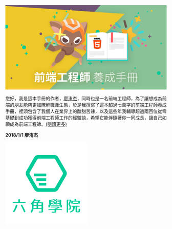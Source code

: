 ![](/assets/Artboard.png)

您好，我是這本手冊的作者，[廖洧杰](https://www.facebook.com/sfismy)，同時也是一名前端工程師，為了讓想成為前端的朋友能夠更加瞭解職涯生態，於是我撰寫了這本超過七萬字的前端工程師養成手冊，裡頭包含了我個人在業界上的酸甜苦辣，以及這些年我輔導超過兩百位從零基礎到成功獲得前端工程師工作的經驗談，希望它能伴隨著你一同成長，讓自己如願成為前端工程師。[\(閱讀更多\)](https://mrliao.gitbooks.io/f2ebook/content/)

**2018/1/1 廖洧杰**

[![](/assets/20040221Pcu2oNzdNH.png)](https://goo.gl/3V9RwG)

